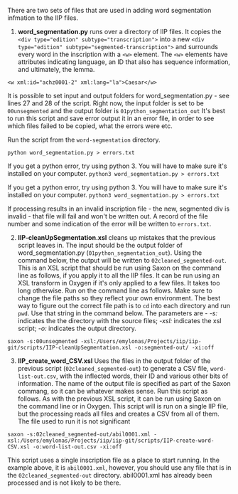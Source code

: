 There are two sets of files that are used in adding word segmentation infmation to the IIP files.
1. **word_segmentation.py** runs over a directory of IIP files. It copies the `<div type="edition" subtype="transcription">` into a new `<div type="edition" subtype="segmented-transcription">` and surrounds every word in the inscription with a `<w>` element. The `<w>` elements have attributes indicating language, an ID that also has sequence information, and ultimately, the lemma.

  `<w xml:id="achz0001-2" xml:lang="la">Caesar</w>`

  It is possible to set input and output folders for word_segmentation.py - see lines 27 and 28 of the script. Right now, the input folder is set to be `00unsegmented` and the output folder is `01python_segmentation_out`
  It's best to run this script and save error output it in an error file, in order to see which files failed to be copied, what the errors were etc.
  
  Run the script from the `word-segmentation` directory.

  `python word_segmentation.py > errors.txt` 
  
  If you get a python error, try using python 3. You will have to make sure it's installed on your computer.
  `python3 word_segmentation.py > errors.txt` 
  
  If you get a python error, try using python 3. You will have to make sure it's installed on your computer.
  `python3 word_segmentation.py > errors.txt`
  
 If processing results in an invalid inscription file - the new, segmented div is invalid - that file will fail and won't be written out. A record of the file number and some indication of the error will be written to  `errors.txt`. 
  
  2. **IIP-cleanUpSegmentation.xsl** cleans up mistakes that the previous script leaves in. The input should be the output folder of word_segmentation.py (`01python_segmentation_out`). Using the command below, the output will be written to `02cleaned_segmented-out`. This is an XSL script that should be run using Saxon on the command line as follows, if you apply it to all the IIP files. It can be run using an XSL transform in Oxygen if it's only applied to a few files. It takes too long otherwise. Run on the command line as follows. Make sure to change the file paths so they reflect your own environment. The best way to figure out the correct file path is to `cd` into each directory and run `pwd`. Use that string in the command below. The parameters are - *-s:* indicates the the directory with the source files; *-xsl:* indicates the xsl script; *-o:* indicates the output directory. 
  
  `saxon -s:00unsegmented -xsl:/Users/emylonas/Projects/iip/iip-git/scripts/IIP-cleanUpSegmentation.xsl -o:segmented-out/ -xi:off`
  
  3. **IIP_create_word_CSV.xsl** Uses the files in the output folder of the previous script (`02cleaned_segmented-out`) to generate a CSV file, `word-list-out.csv`, with the inflected words, their ID and various other bits of information. The name of the output file is specified as part of the Saxon commang, so it can be whatever makes sense. Run this script as follows. As with the previous XSL script, it can be run using Saxon on the command line or in Oxygen. This script will is run on a single IIP file, but the processing reads all files and creates a CSV from all of them. The file used to run it is not significant
  
  `saxon -s:02cleaned_segmented-out/abil0001.xml -xsl:/Users/emylonas/Projects/iip/iip-git/scripts/IIP-create-word-CSV.xsl -o:word-list-out.csv -xi:off`
  
 This script uses a single inscription file as a place to start running. In the example above, it is `abil0001.xml`, however, you should use any file that is in the `02cleaned_segmented-out` directory. abil0001.xml has already been processed and is not likely to be there. 
